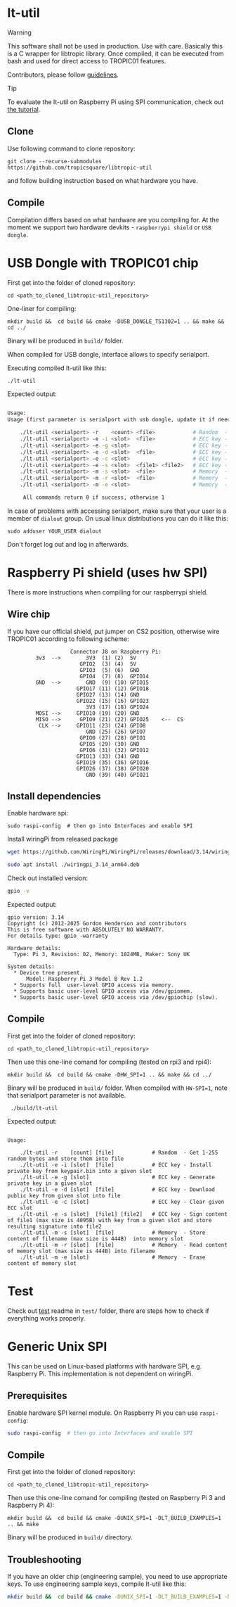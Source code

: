 # lt-util

> [!WARNING]
> This software shall not be used in production. Use with care. Basically this is a C wrapper for libtropic library. Once compiled, it can be executed from bash and used for direct access to TROPIC01 features. 

Contributors, please follow [guidelines](https://github.com/tropicsquare/libtropic-util/blob/main/CONTRIBUTING.md).

> [!TIP]
> To evaluate the lt-util on Raspberry Pi using SPI communication, check out [the tutorial](https://github.com/tropicsquare/tropic01/blob/main/doc/api/tropic01_user_api_v1.1.2.pdf).

## Clone

Use following command to clone repository:
```
git clone --recurse-submodules https://github.com/tropicsquare/libtropic-util
```

and follow building instruction based on what hardware you have.


## Compile

Compilation differs based on what hardware are you compiling for. At the moment we support two hardware devkits - `raspberrypi shield` or `USB dongle`.

# USB Dongle with TROPIC01 chip

First get into the folder of cloned repository:
```
cd <path_to_cloned_libtropic-util_repository>
```

One-liner for compiling:
```
mkdir build &&  cd build && cmake -DUSB_DONGLE_TS1302=1 .. && make && cd ../
```

Binary will be produced in `build/` folder.

When compiled for USB dongle, interface allows to specify serialport.

Executing compiled lt-util like this:
```bash
./lt-util
```

Expected output:
```bash

Usage:
Usage (first parameter is serialport with usb dongle, update it if needed):

	./lt-util <serialport> -r    <count> <file>            # Random  - Get 1-255 random bytes and store them into file
	./lt-util <serialport> -e -i <slot>  <file>            # ECC key - Install private key from keypair.bin into a given slot
	./lt-util <serialport> -e -g <slot>                    # ECC key - Generate private key in a given slot
	./lt-util <serialport> -e -d <slot>  <file>            # ECC key - Download public key from given slot into file
	./lt-util <serialport> -e -c <slot>                    # ECC key - Clear given ECC slot
	./lt-util <serialport> -e -s <slot>  <file1> <file2>   # ECC key - Sign content of file1 (max size is 4095B) with key from a given slot and store resulting signature into file2
	./lt-util <serialport> -m -s <slot>  <file>            # Memory  - Store content of filename (max size is 444B)  into memory slot
	./lt-util <serialport> -m -r <slot>  <file>            # Memory  - Read content of memory slot (max size is 444B) into filename
	./lt-util <serialport> -m -e <slot>                    # Memory  - Erase content of memory slot

	 All commands return 0 if success, otherwise 1


```

In case of problems with accessing serialport, make sure that your user is a member of `dialout` group. On usual linux distributions you can do it like this:

```
sudo adduser YOUR_USER dialout
```

Don't forget log out and log in afterwards.


# Raspberry Pi shield (uses hw SPI)

There is more instructions when compiling for our raspberrypi shield.

## Wire chip

If you have our official shield, put jumper on CS2 position, otherwise wire TROPIC01 according to following scheme:

```
                    Connector J8 on Raspberry Pi:
         3v3  -->        3V3  (1) (2)  5V    
                       GPIO2  (3) (4)  5V    
                       GPIO3  (5) (6)  GND   
                       GPIO4  (7) (8)  GPIO14
         GND  -->        GND  (9) (10) GPIO15
                      GPIO17 (11) (12) GPIO18
                      GPIO27 (13) (14) GND   
                      GPIO22 (15) (16) GPIO23
                         3V3 (17) (18) GPIO24
         MOSI -->     GPIO10 (19) (20) GND   
         MISO -->      GPIO9 (21) (22) GPIO25    <--  CS
          CLK -->     GPIO11 (23) (24) GPIO8 
                         GND (25) (26) GPIO7 
                       GPIO0 (27) (28) GPIO1 
                       GPIO5 (29) (30) GND   
                       GPIO6 (31) (32) GPIO12
                      GPIO13 (33) (34) GND   
                      GPIO19 (35) (36) GPIO16
                      GPIO26 (37) (38) GPIO20
                         GND (39) (40) GPIO21

```

## Install dependencies

Enable hardware spi:

```
sudo raspi-config  # then go into Interfaces and enable SPI
```

Install wiringPi from released package

```bash
wget https://github.com/WiringPi/WiringPi/releases/download/3.14/wiringpi_3.14_arm64.deb

sudo apt install ./wiringpi_3.14_arm64.deb
```

Check out installed version:

```bash
gpio -v
```

Expected output:
```
gpio version: 3.14
Copyright (c) 2012-2025 Gordon Henderson and contributors
This is free software with ABSOLUTELY NO WARRANTY.
For details type: gpio -warranty

Hardware details:
  Type: Pi 3, Revision: 02, Memory: 1024MB, Maker: Sony UK

System details:
  * Device tree present.
      Model: Raspberry Pi 3 Model B Rev 1.2
  * Supports full  user-level GPIO access via memory.
  * Supports basic user-level GPIO access via /dev/gpiomem.
  * Supports basic user-level GPIO access via /dev/gpiochip (slow).

```

## Compile

First get into the folder of cloned repository:
```
cd <path_to_cloned_libtropic-util_repository>
```

Then use this one-line comand for compiling (tested on rpi3 and rpi4):
```
mkdir build &&  cd build && cmake -DHW_SPI=1 .. && make && cd ../
```
Binary will be produced in `build/` folder. When compiled with `HW-SPI=1`, note that serialport parameter is not available.

```
 ./build/lt-util
```

Expected output:
```

Usage:

	./lt-util -r    [count] [file]            # Random  - Get 1-255 random bytes and store them into file
	./lt-util -e -i [slot]  [file]            # ECC key - Install private key from keypair.bin into a given slot
	./lt-util -e -g [slot]                    # ECC key - Generate private key in a given slot
	./lt-util -e -d [slot]  [file]            # ECC key - Download public key from given slot into file
	./lt-util -e -c [slot]                    # ECC key - Clear given ECC slot
	./lt-util -e -s [slot]  [file1] [file2]   # ECC key - Sign content of file1 (max size is 4095B) with key from a given slot and store resulting signature into file2
	./lt-util -m -s [slot]  [file]            # Memory  - Store content of filename (max size is 444B)  into memory slot
	./lt-util -m -r [slot]  [file]            # Memory  - Read content of memory slot (max size is 444B) into filename
	./lt-util -m -e [slot]                    # Memory  - Erase content of memory slot

```

# Test

Check out [test](https://github.com/tropicsquare/libtropic-util/test/README.md) readme in `test/` folder, there are steps how to check if everything works properly.

# Generic Unix SPI
This can be used on Linux-based platforms with hardware SPI, e.g. Raspberry Pi. This implementation is not dependent on wiringPi.

## Prerequisites
Enable hardware SPI kernel module. On Raspberry Pi you can use `raspi-config`:

```sh
sudo raspi-config  # then go into Interfaces and enable SPI 
```

## Compile
First get into the folder of cloned repository:
```
cd <path_to_cloned_libtropic-util_repository>
```

Then use this one-line comand for compiling (tested on Raspberry Pi 3 and Raspberry Pi 4):
```
mkdir build &&  cd build && cmake -DUNIX_SPI=1 -DLT_BUILD_EXAMPLES=1 .. && make
```
Binary will be produced in `build/` directory.

## Troubleshooting
If you have an older chip (engineering sample), you need to use appropriate keys. To use engineering
sample keys, compile lt-util like this:

```sh
mkdir build &&  cd build && cmake -DUNIX_SPI=1 -DLT_BUILD_EXAMPLES=1 -DLT_SH0_PRIV_PATH=../libtropic/provisioning_data/sh0_priv_engineering_sample01.pem .. && make
```